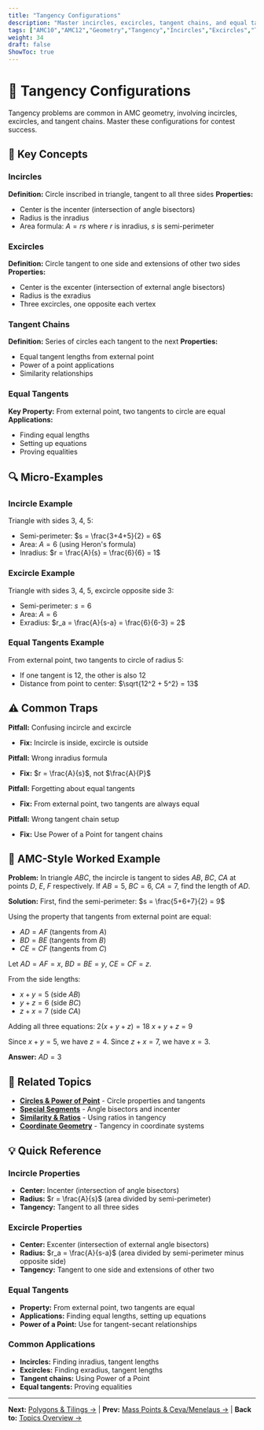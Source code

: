 ```yaml
---
title: "Tangency Configurations"
description: "Master incircles, excircles, tangent chains, and equal tangent properties for AMC problems."
tags: ["AMC10","AMC12","Geometry","Tangency","Incircles","Excircles","Tangent Chains","Study Guide"]
weight: 34
draft: false
ShowToc: true
---
```


# 🔗 Tangency Configurations

Tangency problems are common in AMC geometry, involving incircles, excircles, and tangent chains. Master these configurations for contest success.

## 🎯 Key Concepts

### Incircles
**Definition:** Circle inscribed in triangle, tangent to all three sides
**Properties:**
- Center is the incenter (intersection of angle bisectors)
- Radius is the inradius
- Area formula: $A = rs$ where $r$ is inradius, $s$ is semi-perimeter

### Excircles
**Definition:** Circle tangent to one side and extensions of other two sides
**Properties:**
- Center is the excenter (intersection of external angle bisectors)
- Radius is the exradius
- Three excircles, one opposite each vertex

### Tangent Chains
**Definition:** Series of circles each tangent to the next
**Properties:**
- Equal tangent lengths from external point
- Power of a point applications
- Similarity relationships

### Equal Tangents
**Key Property:** From external point, two tangents to circle are equal
**Applications:**
- Finding equal lengths
- Setting up equations
- Proving equalities

## 🔍 Micro-Examples

### Incircle Example
Triangle with sides 3, 4, 5:
- Semi-perimeter: $s = \frac{3+4+5}{2} = 6$
- Area: $A = 6$ (using Heron's formula)
- Inradius: $r = \frac{A}{s} = \frac{6}{6} = 1$

### Excircle Example
Triangle with sides 3, 4, 5, excircle opposite side 3:
- Semi-perimeter: $s = 6$
- Area: $A = 6$
- Exradius: $r_a = \frac{A}{s-a} = \frac{6}{6-3} = 2$

### Equal Tangents Example
From external point, two tangents to circle of radius 5:
- If one tangent is 12, the other is also 12
- Distance from point to center: $\sqrt{12^2 + 5^2} = 13$

## ⚠️ Common Traps

**Pitfall:** Confusing incircle and excircle
- **Fix:** Incircle is inside, excircle is outside

**Pitfall:** Wrong inradius formula
- **Fix:** $r = \frac{A}{s}$, not $\frac{A}{P}$

**Pitfall:** Forgetting about equal tangents
- **Fix:** From external point, two tangents are always equal

**Pitfall:** Wrong tangent chain setup
- **Fix:** Use Power of a Point for tangent chains

## 🎯 AMC-Style Worked Example

**Problem:** In triangle $ABC$, the incircle is tangent to sides $AB$, $BC$, $CA$ at points $D$, $E$, $F$ respectively. If $AB = 5$, $BC = 6$, $CA = 7$, find the length of $AD$.

**Solution:**
First, find the semi-perimeter:
$s = \frac{5+6+7}{2} = 9$

Using the property that tangents from external point are equal:
- $AD = AF$ (tangents from $A$)
- $BD = BE$ (tangents from $B$)
- $CE = CF$ (tangents from $C$)

Let $AD = AF = x$, $BD = BE = y$, $CE = CF = z$.

From the side lengths:
- $x + y = 5$ (side $AB$)
- $y + z = 6$ (side $BC$)
- $z + x = 7$ (side $CA$)

Adding all three equations:
$2(x + y + z) = 18$
$x + y + z = 9$

Since $x + y = 5$, we have $z = 4$.
Since $z + x = 7$, we have $x = 3$.

**Answer:** $AD = 3$

## 🔗 Related Topics

- [**Circles & Power of Point**](circles-and-power-of-a-point) - Circle properties and tangents
- [**Special Segments**](special-segments-in-triangles) - Angle bisectors and incenter
- [**Similarity & Ratios**](similarity-and-ratios) - Using ratios in tangency
- [**Coordinate Geometry**](coordinate-geometry) - Tangency in coordinate systems

## 💡 Quick Reference

### Incircle Properties
- **Center:** Incenter (intersection of angle bisectors)
- **Radius:** $r = \frac{A}{s}$ (area divided by semi-perimeter)
- **Tangency:** Tangent to all three sides

### Excircle Properties
- **Center:** Excenter (intersection of external angle bisectors)
- **Radius:** $r_a = \frac{A}{s-a}$ (area divided by semi-perimeter minus opposite side)
- **Tangency:** Tangent to one side and extensions of other two

### Equal Tangents
- **Property:** From external point, two tangents are equal
- **Applications:** Finding equal lengths, setting up equations
- **Power of a Point:** Use for tangent-secant relationships

### Common Applications
- **Incircles:** Finding inradius, tangent lengths
- **Excircles:** Finding exradius, tangent lengths
- **Tangent chains:** Using Power of a Point
- **Equal tangents:** Proving equalities

---

**Next:** [Polygons & Tilings →](polygons-and-tilings) | **Prev:** [Mass Points & Ceva/Menelaus →](mass-points-and-ceva-menelaus) | **Back to:** [Topics Overview →](../)
